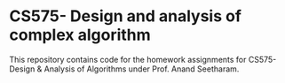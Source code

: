 # CS575- Design and analysis of complex algorithm
This repository contains code for the homework assignments for CS575-Design & Analysis of Algorithms under Prof. Anand Seetharam.
